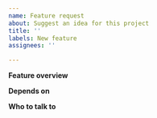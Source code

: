 ```yaml
---
name: Feature request
about: Suggest an idea for this project
title: ''
labels: New feature
assignees: ''

---
```


<!-- Follow these steps: -->
<!-- 1. Make sure you select appropriate labels -->
<!-- 2. Set the project to netts -->
<!-- 3. Assign to a milestone -->
<!-- 4. Choose appropriate labels -->
<!-- 5. Assign yourself to the issue when you are working on it. Leave blank or assign someone else if you are not working on it-->

**Feature overview**
<!-- A clear and concise description of the required work -->

**Depends on**
<!-- Any other issues that need to complete first -->

**Who to talk to**
<!-- Talk to <github handle of someone useful> to get started -->
